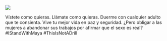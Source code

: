 ![](../img/img_twit_j_k_rowlin.jpg)

Vístete como quieras.
Llámate como quieras.
Duerme con cualquier adulto que te consienta.
Vive tu mejor vida en paz y seguridad.
¿Pero obligar a las mujeres a abandonar sus trabajos por afirmar que el sexo es real?
\#IStandWithMaya \#ThisIsNotADrill
